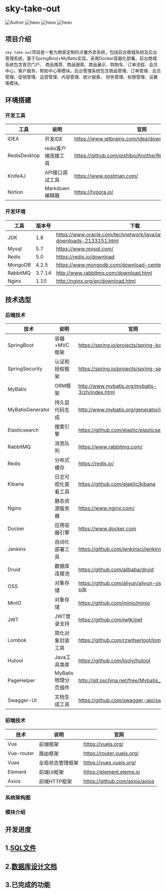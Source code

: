# sky-take-out


![Author](https://img.shields.io/badge/Author-hua-red.svg "Author")
![hexo](https://img.shields.io/badge/Java-1.8+-blue.svg)
![hexo](https://img.shields.io/badge/Maven-3.8.5-yellow.svg)
![hexo](https://img.shields.io/badge/Spring_Boot-2.7.3-green.svg)



## 项目介绍
`sky-take-out`项目是一套为商家定制的点餐外卖系统，包括前台商城系统及后台管理系统，基于SpringBoot+MyBatis实现，采用Docker容器化部署。前台商城系统包含首页门户、
商品推荐、商品搜索、商品展示、购物车、订单流程、会员中心、客户服务、帮助中心等模块。后台管理系统包含商品管理、订单管理、会员管理、促销管理、运营管理、内容管理、统计报表、
财务管理、权限管理、设置等模块。
## 环境搭建
### 开发工具

| 工具            | 说明           | 官网                                                    |
|---------------|--------------|-------------------------------------------------------|
| IDEA          | 开发IDE        | https://www.jetbrains.com/idea/download               |
| RedisDesktop  | redis客户端连接工具 | https://github.com/qishibo/AnotherRedisDesktopManager |                          |
| Knife4J       | API接口调试工具    | https://www.postman.com/                              |
| Notion        | Markdown编辑器  | https://typora.io/                                    |

### 开发环境

| 工具            | 版本号    | 下载                                                                                   |
|---------------|--------|--------------------------------------------------------------------------------------|
| JDK           | 1.8    | https://www.oracle.com/technetwork/java/javase/downloads/jdk8-downloads-2133151.html |
| Mysql         | 5.7    | https://www.mysql.com/                                                               |
| Redis         | 5.0    | https://redis.io/download                                                            |
| MongoDB       | 4.2.5  | https://www.mongodb.com/download-center                                              |
| RabbitMQ      | 3.7.14 | http://www.rabbitmq.com/download.html                                                |
| Nginx         | 1.10   | http://nginx.org/en/download.html                                                    |                                     |
## 技术选型
### 后端技术
| 技术                   | 说明            | 官网                                             |
|----------------------|---------------|------------------------------------------------|
| SpringBoot           | 容器+MVC框架      | https://spring.io/projects/spring-boot         |
| SpringSecurity       | 认证和授权框架       | https://spring.io/projects/spring-security     |
| MyBatis              | ORM框架         | http://www.mybatis.org/mybatis-3/zh/index.html |
| MyBatisGenerator     | 持久层代码生成       | http://www.mybatis.org/generator/index.html    |
| Elasticsearch        | 搜索引擎          | https://github.com/elastic/elasticsearch       |
| RabbitMQ             | 消息队列          | https://www.rabbitmq.com/                      |
| Redis                | 分布式缓存         | https://redis.io/                              |            |
| Kibana               | 日志可视化查看工具     | https://github.com/elastic/kibana              |
| Nginx                | 静态资源服务器       | https://www.nginx.com/                         |
| Docker               | 应用容器引擎        | https://www.docker.com                         |
| Jenkins              | 自动化部署工具       | https://github.com/jenkinsci/jenkins           |
| Druid                | 数据库连接池        | https://github.com/alibaba/druid               |
| OSS                  | 对象存储          | https://github.com/aliyun/aliyun-oss-java-sdk  |
| MinIO                | 对象存储          | https://github.com/minio/minio                 |
| JWT                  | JWT登录支持       | https://github.com/jwtk/jjwt                   |
| Lombok               | 简化对象封装工具      | https://github.com/rzwitserloot/lombok         |
| Hutool               | Java工具类库      | https://github.com/looly/hutool                |
| PageHelper           | MyBatis物理分页插件 | http://git.oschina.net/free/Mybatis_PageHelper |
| Swagger-UI           | 文档生成工具        | https://github.com/swagger-api/swagger-ui      |                 |
### 前端技术

| 技术         | 说明             | 官网                                     |
|------------|----------------|----------------------------------------|
| Vue        | 前端框架           | https://vuejs.org/                     |
| Vue-router | 路由框架           | https://router.vuejs.org/              |
| Vuex       | 全局状态管理框架       | https://vuex.vuejs.org/                |
| Element    | 前端UI框架         | https://element.eleme.io               |
| Axios      | 前端HTTP框架       | https://github.com/axios/axios         |
### 系统架构图
### 模块介绍
## 开发进度


## 1.[SQL文件](https://github.com/hua-cloud/sky-take-out/blob/master/sky-server/src/main/resources/sql/sky.sql)

## 2.[数据库设计文档](https://github.com/hua-cloud/sky-take-out/blob/master/sky-server/src/main/resources/sql/%E6%95%B0%E6%8D%AE%E5%BA%93%E8%AE%BE%E8%AE%A1%E6%96%87%E6%A1%A3.md)

## 3.已完成的功能